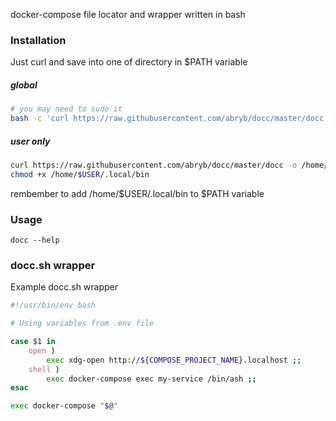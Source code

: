 docker-compose file locator and wrapper written in bash

### Installation
Just curl and save into one of directory in $PATH variable
##### global
```bash
# you may need to sudo it
bash -c 'curl https://raw.githubusercontent.com/abryb/docc/master/docc -o /usr/local/bin/docc && chmod +x /usr/local/bin/docc'
```
##### user only
```bash
curl https://raw.githubusercontent.com/abryb/docc/master/docc -o /home/$USER/.local/bin
chmod +x /home/$USER/.local/bin
```
rembember to add /home/$USER/.local/bin to $PATH variable

### Usage
```shell
docc --help
```

### docc.sh wrapper

Example docc.sh wrapper

```bash
#!/usr/bin/env bash

# Using variables from .env file

case $1 in
    open )
        exec xdg-open http://${COMPOSE_PROJECT_NAME}.localhost ;;
    shell )
        exec docker-compose exec my-service /bin/ash ;;
esac

exec docker-compose "$@"
```
